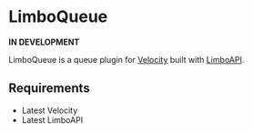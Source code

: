# LimboQueue
**IN DEVELOPMENT**

LimboQueue is a queue plugin for [Velocity](https://velocitypowered.com) built with [LimboAPI](https://github.com/elytrium/limboapi).

## Requirements
<ul>
	<li>Latest Velocity</li>
	<li>Latest LimboAPI</li>
</ul>
